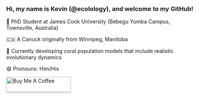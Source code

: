 ### Hi, my name is Kevin (@ecolology), and welcome to my GitHub!


:kangaroo:  PhD Student at James Cook University (Bebegu Yumba Campus, Townsville, Australia)

:canada:  A Canuck originally from Winnipeg, Manitoba 

:tropical_fish:  Currently developing coral population models that include realistic evolutionary dynamics

😄  Pronouns: Him/His


<a href="https://www.buymeacoffee.com/ecolology" target="_blank"><img src="https://www.buymeacoffee.com/assets/img/custom_images/orange_img.png" alt="Buy Me A Coffee" style="height: 41px !important;width: 174px !important;box-shadow: 0px 3px 2px 0px rgba(190, 190, 190, 0.5) !important;-webkit-box-shadow: 0px 3px 2px 0px rgba(190, 190, 190, 0.5) !important;" ></a>


